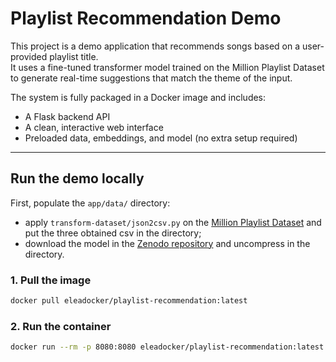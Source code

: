 # Playlist Recommendation Demo

This project is a demo application that recommends songs based on a user-provided playlist title.  
It uses a fine-tuned transformer model trained on the Million Playlist Dataset to generate real-time suggestions that match the theme of the input.

The system is fully packaged in a Docker image and includes:
- A Flask backend API
- A clean, interactive web interface
- Preloaded data, embeddings, and model (no extra setup required)

---

## Run the demo locally

First, populate the `app/data/` directory:
- apply `transform-dataset/json2csv.py` on the [Million Playlist Dataset](https://www.kaggle.com/datasets/himanshuwagh/spotify-million) and put the three obtained csv in the directory;
- download the model in the [Zenodo repository](https://zenodo.org/records/15837980) and uncompress in the directory.

### 1. Pull the image
```bash
docker pull eleadocker/playlist-recommendation:latest
```

### 2. Run the container
```bash
docker run --rm -p 8080:8080 eleadocker/playlist-recommendation:latest
```
